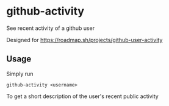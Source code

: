# github-activity

See recent activity of a github user

Designed for https://roadmap.sh/projects/github-user-activity

## Usage

Simply run

```
github-activity <username>
```
To get a short description of the user's recent public activity